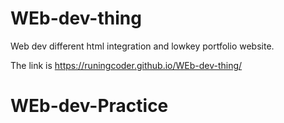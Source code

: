 # WEb-dev-thing
Web dev different html integration and lowkey portfolio website.

The link is  https://runingcoder.github.io/WEb-dev-thing/
# WEb-dev-Practice
